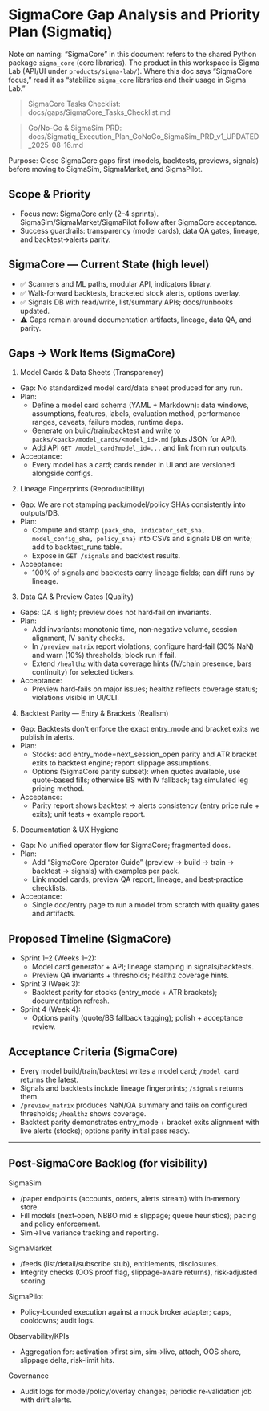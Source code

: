 # SigmaCore Gap Analysis and Priority Plan (Sigmatiq)
Note on naming: “SigmaCore” in this document refers to the shared Python package `sigma_core` (core libraries). The product in this workspace is Sigma Lab (API/UI under `products/sigma-lab/`). Where this doc says “SigmaCore focus,” read it as “stabilize `sigma_core` libraries and their usage in Sigma Lab.”
> SigmaCore Tasks Checklist: docs/gaps/SigmaCore_Tasks_Checklist.md


> Go/No-Go & SigmaSim PRD: docs/Sigmatiq_Execution_Plan_GoNoGo_SigmaSim_PRD_v1_UPDATED_2025-08-16.md

Purpose: Close SigmaCore gaps first (models, backtests, previews, signals) before moving to SigmaSim, SigmaMarket, and SigmaPilot.

## Scope & Priority
- Focus now: SigmaCore only (2–4 sprints). SigmaSim/SigmaMarket/SigmaPilot follow after SigmaCore acceptance.
- Success guardrails: transparency (model cards), data QA gates, lineage, and backtest→alerts parity.

## SigmaCore — Current State (high level)
- ✅ Scanners and ML paths, modular API, indicators library.
- ✅ Walk‑forward backtests, bracketed stock alerts, options overlay.
- ✅ Signals DB with read/write, list/summary APIs; docs/runbooks updated.
- ⚠️ Gaps remain around documentation artifacts, lineage, data QA, and parity.

## Gaps → Work Items (SigmaCore)

1) Model Cards & Data Sheets (Transparency)
- Gap: No standardized model card/data sheet produced for any run.
- Plan:
  - Define a model card schema (YAML + Markdown): data windows, assumptions, features, labels, evaluation method, performance ranges, caveats, failure modes, runtime deps.
  - Generate on build/train/backtest and write to `packs/<pack>/model_cards/<model_id>.md` (plus JSON for API).
  - Add API `GET /model_card?model_id=...` and link from run outputs.
- Acceptance:
  - Every model has a card; cards render in UI and are versioned alongside configs.

2) Lineage Fingerprints (Reproducibility)
- Gap: We are not stamping pack/model/policy SHAs consistently into outputs/DB.
- Plan:
  - Compute and stamp `{pack_sha, indicator_set_sha, model_config_sha, policy_sha}` into CSVs and signals DB on write; add to backtest_runs table.
  - Expose in `GET /signals` and backtest results.
- Acceptance:
  - 100% of signals and backtests carry lineage fields; can diff runs by lineage.

3) Data QA & Preview Gates (Quality)
- Gaps: QA is light; preview does not hard‑fail on invariants.
- Plan:
  - Add invariants: monotonic time, non‑negative volume, session alignment, IV sanity checks.
  - In `/preview_matrix` report violations; configure hard‑fail (30% NaN) and warn (10%) thresholds; block run if fail.
  - Extend `/healthz` with data coverage hints (IV/chain presence, bars continuity) for selected tickers.
- Acceptance:
  - Preview hard‑fails on major issues; healthz reflects coverage status; violations visible in UI/CLI.

4) Backtest Parity — Entry & Brackets (Realism)
- Gap: Backtests don’t enforce the exact entry_mode and bracket exits we publish in alerts.
- Plan:
  - Stocks: add entry_mode=next_session_open parity and ATR bracket exits to backtest engine; report slippage assumptions.
  - Options (SigmaCore parity subset): when quotes available, use quote‑based fills; otherwise BS with IV fallback; tag simulated leg pricing method.
- Acceptance:
  - Parity report shows backtest → alerts consistency (entry price rule + exits); unit tests + example report.

5) Documentation & UX Hygiene
- Gap: No unified operator flow for SigmaCore; fragmented docs.
- Plan:
  - Add “SigmaCore Operator Guide” (preview → build → train → backtest → signals) with examples per pack.
  - Link model cards, preview QA report, lineage, and best‑practice checklists.
- Acceptance:
  - Single doc/entry page to run a model from scratch with quality gates and artifacts.

## Proposed Timeline (SigmaCore)
- Sprint 1–2 (Weeks 1–2):
  - Model card generator + API; lineage stamping in signals/backtests.
  - Preview QA invariants + thresholds; healthz coverage hints.
- Sprint 3 (Week 3):
  - Backtest parity for stocks (entry_mode + ATR brackets); documentation refresh.
- Sprint 4 (Week 4):
  - Options parity (quote/BS fallback tagging); polish + acceptance review.

## Acceptance Criteria (SigmaCore)
- Every model build/train/backtest writes a model card; `/model_card` returns the latest.
- Signals and backtests include lineage fingerprints; `/signals` returns them.
- `/preview_matrix` produces NaN/QA summary and fails on configured thresholds; `/healthz` shows coverage.
- Backtest parity demonstrates entry_mode + bracket exits alignment with live alerts (stocks); options parity initial pass ready.

---

## Post‑SigmaCore Backlog (for visibility)

SigmaSim
- /paper endpoints (accounts, orders, alerts stream) with in‑memory store.
- Fill models (next‑open, NBBO mid ± slippage; queue heuristics); pacing and policy enforcement.
- Sim→live variance tracking and reporting.

SigmaMarket
- /feeds (list/detail/subscribe stub), entitlements, disclosures.
- Integrity checks (OOS proof flag, slippage‑aware returns), risk‑adjusted scoring.

SigmaPilot
- Policy‑bounded execution against a mock broker adapter; caps, cooldowns; audit logs.

Observability/KPIs
- Aggregation for: activation→first sim, sim→live, attach, OOS share, slippage delta, risk‑limit hits.

Governance
- Audit logs for model/policy/overlay changes; periodic re‑validation job with drift alerts.

